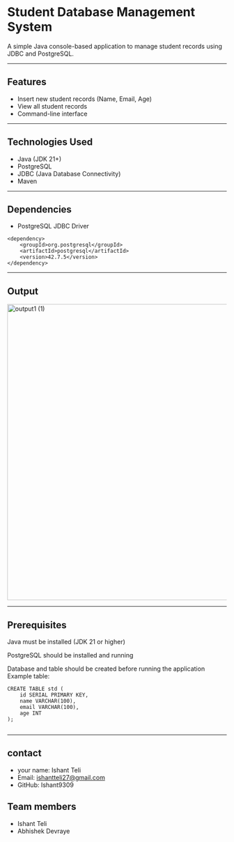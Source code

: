 # Student Database Management System

A simple Java console-based application to manage student records using JDBC and PostgreSQL.

---

## Features

- Insert new student records (Name, Email, Age)
- View all student records
- Command-line interface

---

## Technologies Used

- Java (JDK 21+)
- PostgreSQL
- JDBC (Java Database Connectivity)
- Maven

---

## Dependencies

- PostgreSQL JDBC Driver
```
<dependency>
    <groupId>org.postgresql</groupId>
    <artifactId>postgresql</artifactId>
    <version>42.7.5</version>
</dependency>

```
---

## Output

<img width="774" height="680" alt="output1 (1)" src="https://github.com/user-attachments/assets/aa5b3397-f9af-4b94-85f6-3652f58e3c3a" />

---

## Prerequisites
Java must be installed (JDK 21 or higher)

PostgreSQL should be installed and running

Database and table should be created before running the application
Example table:
```
CREATE TABLE std (
    id SERIAL PRIMARY KEY,
    name VARCHAR(100),
    email VARCHAR(100),
    age INT
);


```
---

## contact
- your name: Ishant Teli
- Email: ishantteli27@gmail.com
- GitHub: Ishant9309

## Team members
- Ishant Teli
- Abhishek Devraye





